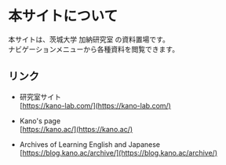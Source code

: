 # 本サイトについて

本サイトは、茨城大学 加納研究室 の資料置場です。  
ナビゲーションメニューから各種資料を閲覧できます。

## リンク

- 研究室サイト  
  [https://kano-lab.com/](https://kano-lab.com/)

- Kano's page  
  [https://kano.ac/](https://kano.ac/)

- Archives of Learning English and Japanese  
  [https://blog.kano.ac/archive/](https://blog.kano.ac/archive/)

<br>
